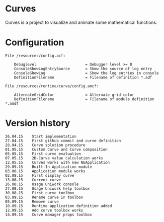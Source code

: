 Curves
===============

Curves is a project to visualize and animate some mathematical functions.


Configuration
===============

    File /resources/config.acf:
        
        Debuglevel                      = Debugger level >= 0
        ConsoleShowLogEntrySource       = Show the source of log entry
        ConsoleShowLog                  = Show the log entries in console
        DefinitionFilename              = Filename of definition *.adf
        
    File /resources/runtime/curve/config.amcf:
        
        AlternateGridColor              = Alternate grid color
        DefinitionFilename              = Filename of module definition *.amdf
    

Version history
===============

    26.04.15    Start implementation
    27.04.15    First github commit and curve definition
    28.04.15    Curve solution procedure
    01.05.15    Custom Curve and Curve composition
    05.05.15    First curve evaluation
    07.05.15    2D-Curve value calculation works
    12.05.15    Curves works with new NGApplication
    29.05.15    Built-In Application module
    03.06.15    Application module works
    02.08.15    First display curve
    13.08.15    Current curve
    26.08.15    Usage Uniwork console
    27.08.15    Usage Uniwork help toolbox
    30.08.15    First curve toolbox
    03.09.15    Rename curve in toolbox
    05.09.15    Remove curve
    10.09.15    Runtime application definition added
    12.09.15    Add curve toolbox works
    14.09.15    Curve manager props toolbox